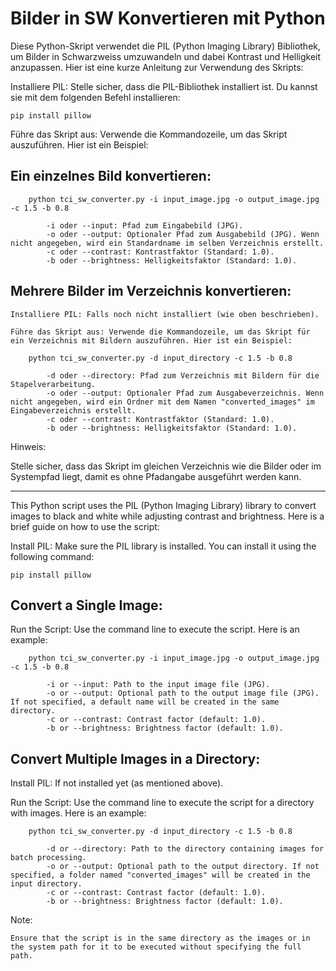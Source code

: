 
# Bilder in SW Konvertieren mit Python

Diese Python-Skript verwendet die PIL (Python Imaging Library) Bibliothek, um Bilder in Schwarzweiss umzuwandeln und dabei Kontrast und Helligkeit anzupassen. Hier ist eine kurze Anleitung zur Verwendung des Skripts:

Installiere PIL: Stelle sicher, dass die PIL-Bibliothek installiert ist. Du kannst sie mit dem folgenden Befehl installieren:

```
pip install pillow
```

Führe das Skript aus: Verwende die Kommandozeile, um das Skript auszuführen. Hier ist ein Beispiel:

## Ein einzelnes Bild konvertieren:

```
    python tci_sw_converter.py -i input_image.jpg -o output_image.jpg -c 1.5 -b 0.8

        -i oder --input: Pfad zum Eingabebild (JPG).
        -o oder --output: Optionaler Pfad zum Ausgabebild (JPG). Wenn nicht angegeben, wird ein Standardname im selben Verzeichnis erstellt.
        -c oder --contrast: Kontrastfaktor (Standard: 1.0).
        -b oder --brightness: Helligkeitsfaktor (Standard: 1.0).
```
 
## Mehrere Bilder im Verzeichnis konvertieren:

    Installiere PIL: Falls noch nicht installiert (wie oben beschrieben).

    Führe das Skript aus: Verwende die Kommandozeile, um das Skript für ein Verzeichnis mit Bildern auszuführen. Hier ist ein Beispiel:

```
    python tci_sw_converter.py -d input_directory -c 1.5 -b 0.8

        -d oder --directory: Pfad zum Verzeichnis mit Bildern für die Stapelverarbeitung.
        -o oder --output: Optionaler Pfad zum Ausgabeverzeichnis. Wenn nicht angegeben, wird ein Ordner mit dem Namen "converted_images" im Eingabeverzeichnis erstellt.
        -c oder --contrast: Kontrastfaktor (Standard: 1.0).
        -b oder --brightness: Helligkeitsfaktor (Standard: 1.0).
```
Hinweis:

Stelle sicher, dass das Skript im gleichen Verzeichnis wie die Bilder oder im Systempfad liegt, damit es ohne Pfadangabe ausgeführt werden kann.


------

This Python script uses the PIL (Python Imaging Library) library to convert images to black and white while adjusting contrast and brightness. Here is a brief guide on how to use the script:


Install PIL: Make sure the PIL library is installed. You can install it using the following command:

```
pip install pillow
```

## Convert a Single Image:

Run the Script: Use the command line to execute the script. Here is an example:


```
    python tci_sw_converter.py -i input_image.jpg -o output_image.jpg -c 1.5 -b 0.8

        -i or --input: Path to the input image file (JPG).
        -o or --output: Optional path to the output image file (JPG). If not specified, a default name will be created in the same directory.
        -c or --contrast: Contrast factor (default: 1.0).
        -b or --brightness: Brightness factor (default: 1.0).
```
## Convert Multiple Images in a Directory:

Install PIL: If not installed yet (as mentioned above).

Run the Script: Use the command line to execute the script for a directory with images. Here is an example:

```
    python tci_sw_converter.py -d input_directory -c 1.5 -b 0.8

        -d or --directory: Path to the directory containing images for batch processing.
        -o or --output: Optional path to the output directory. If not specified, a folder named "converted_images" will be created in the input directory.
        -c or --contrast: Contrast factor (default: 1.0).
        -b or --brightness: Brightness factor (default: 1.0).
```

Note:

    Ensure that the script is in the same directory as the images or in the system path for it to be executed without specifying the full path.
